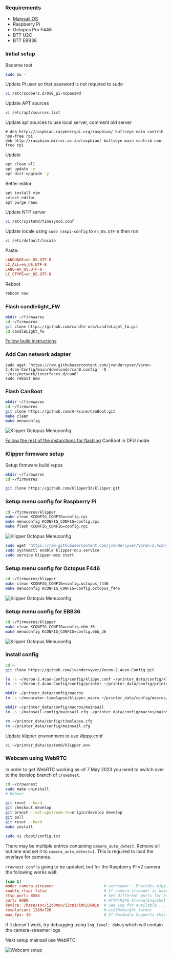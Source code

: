### Requirements

- [Mainsail OS](https://docs-os.mainsail.xyz/)
- Raspberry Pi
- Octopus Pro F446
- BTT U2C
- BTT EBB36

### Initial setup

Become root
```bash
sudo su -
```

Update Pi user so that password is not required to sudo
```bash
vi /etc/sudoers.d/010_pi-nopasswd
```

Update APT sources
```bash
vi /etc/apt/sources.list
```

Update apt sources to use local server, comment old server
```
# deb http://raspbian.raspberrypi.org/raspbian/ bullseye main contrib non-free rpi
deb http://raspbian.mirror.ac.za/raspbian/ bullseye main contrib non-free rpi
```

Update
```bash
apt clean all
apt update -y
apt dist-upgrade -y
```

Better editor
```bash
apt install vim
select-editor
apt purge nano
```

Update NTP server
```bash
vi /etc/systemd/timesyncd.conf
```

Update locale using `sudo raspi-config` to `en_US.UTF-8` then run
```bash
vi /etc/default/locale
```

Paste:
```conf
LANGUAGE=en_US.UTF-8
LC_ALL=en_US.UTF-8
LANG=en_US.UTF-8
LC_CTYPE=en_US.UTF-8
```

Reboot
```bash
reboot now
```

### Flash candlelight_FW

```bash
mkdir ~/firmwares
cd ~/firmwares
git clone https://github.com/candle-usb/candleLight_fw.git
cd candleLight_fw
```

[Follow build instructions](https://github.com/candle-usb/candleLight_fw#building)


### Add Can network adapter

```
sudo wget 'https://raw.githubusercontent.com/jvandervyver/Voron-2.4can-Config/main/downloads/can0.config' -O '/etc/network/interfaces.d/can0'
sudo reboot now
```

### Flash CanBoot

```bash
mkdir ~/firmwares
cd ~/firmwares
git clone https://github.com/Arksine/CanBoot.git
make clean
make menuconfig
```

![Klipper Octopus Menuconfig](https://raw.githubusercontent.com/jvandervyver/Voron-2.4can-Config/main/downloads/canboot_ebb36.png)

[Follow the rest of the insturctions for flashing](https://maz0r.github.io/klipper_canbus/toolhead/ebb36-42_v1.1.html) CanBoot in DFU mode.

### Klipper firmware setup

Setup firmware build repos

```bash
mkdir ~/firmwares
cd ~/firmwares

git clone https://github.com/Klipper3d/klipper.git

```

### Setup menu config for Raspberry Pi

```bash
cd ~/firmwares/klipper
make clean KCONFIG_CONFIG=config.rpi
make menuconfig KCONFIG_CONFIG=config.rpi
make flash KCONFIG_CONFIG=config.rpi
```

![Klipper Octopus Menuconfig](https://raw.githubusercontent.com/jvandervyver/Voron-2.4can-Config/main/downloads/klipper_mcu.png)

```bash
sudo wget 'https://raw.githubusercontent.com/jvandervyver/Voron-2.4can-Config/main/downloads/klipper-mcu.service' -O '/etc/systemd/system/klipper-mcu.service'
sudo systemctl enable klipper-mcu.service
sudo service klipper-mcu start
```

### Setup menu config for Octopus F446

```bash
cd ~/firmwares/klipper
make clean KCONFIG_CONFIG=config.octopus_f446
make menuconfig KCONFIG_CONFIG=config.octopus_f446
```

![Klipper Octopus Menuconfig](https://raw.githubusercontent.com/jvandervyver/Voron-2.4can-Config/main/downloads/klipper_octopus.png)

### Setup menu config for EBB36

```bash
cd ~/firmwares/klipper
make clean KCONFIG_CONFIG=config.ebb_36
make menuconfig KCONFIG_CONFIG=config.ebb_36
```

![Klipper Octopus Menuconfig](https://raw.githubusercontent.com/jvandervyver/Voron-2.4can-Config/main/downloads/klipper_ebb36.png)

### Install config

```bash
cd ~
git clone https://github.com/jvandervyver/Voron-2.4can-Config.git

ln -s ~/Voron-2.4can-Config/config/klippy.conf ~/printer_data/config/klippy.conf
ln -s ~/Voron-2.4can-Config/config/printer ~/printer_data/config/printer

mkdir ~/printer_data/config/macros
ln -s ~/moonraker-timelapse/klipper_macro ~/printer_data/config/macros/timelapse

mkdir ~/printer_data/config/macros/mainsail
ln -s ~/mainsail-config/mainsail.cfg ~/printer_data/config/macros/mainsail/mainsail.cfg

rm ~/printer_data/config/timelapse.cfg
rm ~/printer_data/config/mainsail.cfg
```

Update klipper environment to use klippy.conf
```bash
vi ~/printer_data/systemd/klipper.env
```

### Webcam using WebRTC

In order to get WebRTC working as-of 7 May 2023 you need to switch over to the develop branch of `crowsnest`.

```bash
cd ~/crowsnest
sudo make uninstall
# Reboot

git reset --hard
git checkout develop
git branch --set-upstream-to=origin/develop develop
git pull
git reset --hard
make install
```

```bash
sudo vi /boot/config.txt
```

There may be multiple entries containing `camera_auto_detect`.
Remove all but one and set it to `camera_auto_detect=1`.
This is required to load the overlays for cameras.

`crownest.conf` is going to be updated, but for the Raspberry Pi v2 camera the following works well:

```conf
[cam 1]
mode: camera-streamer                      # ustreamer - Provides mjpg and snapshots. (All devices)
enable_rtsp: false                         # If camera-streamer is used, this enables also usage of an rtsp server
rtsp_port: 8554                            # Set different ports for each device!
port: 8080                                 # HTTP/MJPG Stream/Snapshot Port
device: /base/soc/i2c0mux/i2c@1/imx219@10  # See Log for available ...
resolution: 1280x720                       # widthxheight format
max_fps: 30                                # If Hardware Supports this it will be forced, otherwise ignored/coerced.
```

If it doesn't work, try debugging using `log_level: debug` which will contain the camera-streamer logs

Next setup mainsail use WebRTC:

![Webcam setup](https://raw.githubusercontent.com/jvandervyver/Voron-2.4can-Config/main/downloads/webcam_setup.png)
